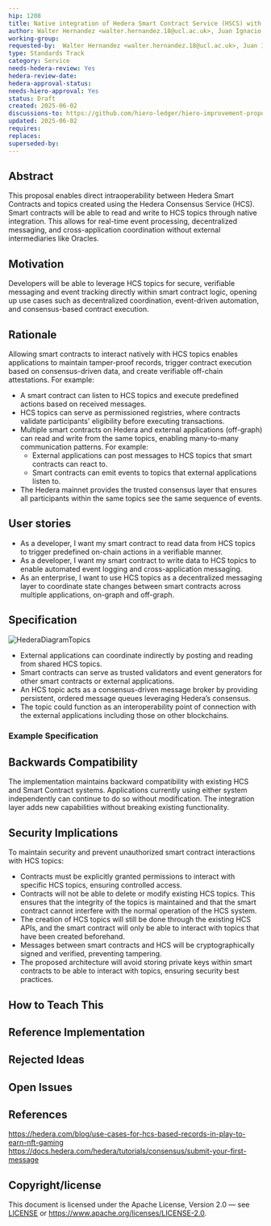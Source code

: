 ```yaml
---
hip: 1208
title: Native integration of Hedera Smart Contract Service (HSCS) with Hedera Consensus Service (HCS) topics
author: Walter Hernandez <walter.hernandez.18@ucl.ac.uk>, Juan Ignacio Ibañez <j.ibanez@ucl.ac.uk>, Paolo Tasca <p.tasca@exp.science>, Nikhil Vadgama <nikhil.vadgama@exp.science>, Jiahua Xu <jiahua.xu@ucl.ac.uk>
working-group: 
requested-by:  Walter Hernandez <walter.hernandez.18@ucl.ac.uk>, Juan Ignacio Ibañez <j.ibanez@ucl.ac.uk>, Paolo Tasca <p.tasca@exp.science>, Nikhil Vadgama <nikhil.vadgama@exp.science>, Jiahua Xu <jiahua.xu@ucl.ac.uk>
type: Standards Track
category: Service
needs-hedera-review: Yes
hedera-review-date: 
hedera-approval-status:
needs-hiero-approval: Yes
status: Draft
created: 2025-06-02
discussions-to: https://github.com/hiero-ledger/hiero-improvement-proposals/discussions/1207
updated: 2025-06-02
requires:
replaces:
superseded-by:
---
```


## Abstract
This proposal enables direct intraoperability between Hedera Smart Contracts and topics created using the Hedera Consensus Service (HCS). Smart contracts will be able to read and write to HCS topics through native integration. This allows for real-time event processing, decentralized messaging, and cross-application coordination without external intermediaries like Oracles.

## Motivation
Developers will be able to leverage HCS topics for secure, verifiable messaging and event tracking directly within smart contract logic, opening up use cases such as decentralized coordination, event-driven automation, and consensus-based contract execution.

## Rationale
Allowing smart contracts to interact natively with HCS topics enables applications to maintain tamper-proof records, trigger contract execution based on consensus-driven data, and create verifiable off-chain attestations. For example:
- A smart contract can listen to HCS topics and execute predefined actions based on received messages.
- HCS topics can serve as permissioned registries, where contracts validate participants' eligibility before executing transactions.
- Multiple smart contracts on Hedera and external applications (off-graph) can read and write from the same topics, enabling many-to-many communication patterns. For example:
  - External applications can post messages to HCS topics that smart contracts can react to.
  - Smart contracts can emit events to topics that external applications listen to.
- The Hedera mainnet provides the trusted consensus layer that ensures all participants within the same topics see the same sequence of events.

## User stories
- As a developer, I want my smart contract to read data from HCS topics to trigger predefined on-chain actions in a verifiable manner.
- As a developer, I want my smart contract to write data to HCS topics to enable automated event logging and cross-application messaging.
- As an enterprise, I want to use HCS topics as a decentralized messaging layer to coordinate state changes between smart contracts across multiple applications, on-graph and off-graph.

## Specification

![HederaDiagramTopics](https://github.com/user-attachments/assets/2e7a90b8-949d-4bac-a88b-39d6f3d1c861)

- External applications can coordinate indirectly by posting and reading from shared HCS topics.
- Smart contracts can serve as trusted validators and event generators for other smart contracts or external applications.
- An HCS topic acts as a consensus-driven message broker by providing persistent, ordered message queues leveraging Hedera’s consensus.
- The topic could function as an interoperability point of connection with the external applications including those on other blockchains.

### Example Specification

## Backwards Compatibility
The implementation maintains backward compatibility with existing HCS and Smart Contract systems. Applications currently using either system independently can continue to do so without modification. The integration layer adds new capabilities without breaking existing functionality.

## Security Implications
To maintain security and prevent unauthorized smart contract interactions with HCS topics:
- Contracts must be explicitly granted permissions to interact with specific HCS topics, ensuring controlled access.
- Contracts will not be able to delete or modify existing HCS topics. This ensures that the integrity of the topics is maintained and that the smart contract cannot interfere with the normal operation of the HCS system.
- The creation of HCS topics will still be done through the existing HCS APIs, and the smart contract will only be able to interact with topics that have been created beforehand.
- Messages between smart contracts and HCS will be cryptographically signed and verified, preventing tampering.
- The proposed architecture will avoid storing private keys within smart contracts to be able to interact with topics, ensuring security best practices.

## How to Teach This

## Reference Implementation

## Rejected Ideas

## Open Issues

## References
https://hedera.com/blog/use-cases-for-hcs-based-records-in-play-to-earn-nft-gaming
https://docs.hedera.com/hedera/tutorials/consensus/submit-your-first-message

## Copyright/license
This document is licensed under the Apache License, Version 2.0 —
see [LICENSE](../LICENSE) or <https://www.apache.org/licenses/LICENSE-2.0>.
